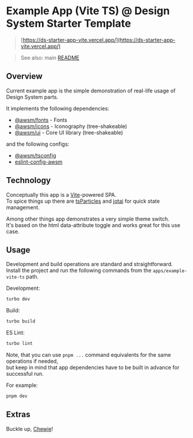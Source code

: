 # Example App (Vite TS) @ Design System Starter Template

> [https://ds-starter-app-vite.vercel.app/](https://ds-starter-app-vite.vercel.app/)

> See also: main [README](../../README.md)


## Overview

Current example app is the simple demonstration of real-life usage of Design System parts.

It implements the following dependencies:
- [@awsm/fonts](/packages/awsm-fonts/) - Fonts
- [@awsm/icons](/packages/awsm-icons/) - Iconography (tree-shakeable)
- [@awsm/ui](/packages/awsm-ui/) - Core UI library (tree-shakeable)

and the following configs:
- [@awsm/tsconfig](/config/tsconfig/)
- [eslint-config-awsm](/config/eslint-config-awsm/)


## Technology 

Conceptually this app is a [Vite](https://vitejs.dev/)-powered SPA.  
To spice things up there are [tsParticles](https://github.com/tsparticles) and [jotai](https://jotai.org/) for quick state management.

Among other things app demonstrates a very simple theme switch.  
It's based on the html data-attribute toggle and works great for this use case.


## Usage

Development and build operations are standard and straightforward.  
Install the project and run the following commands from the `apps/example-vite-ts` path.

Development:
```sh
turbo dev
```

Build:
```sh
turbo build
```

ES Lint:
```sh
turbo lint
```

Note, that you can use `pnpm ...` command equivalents for the same operations if needed,  
but keep in mind that app dependencies have to be built in advance for successful run.

For example:
```sh
pnpm dev
```


## Extras

Buckle up, [Chewie](https://www.inverse.com/article/25768-hyperdrive-hyperspace-star-wars-science-fiction-space-travel-energy-efficient)!
